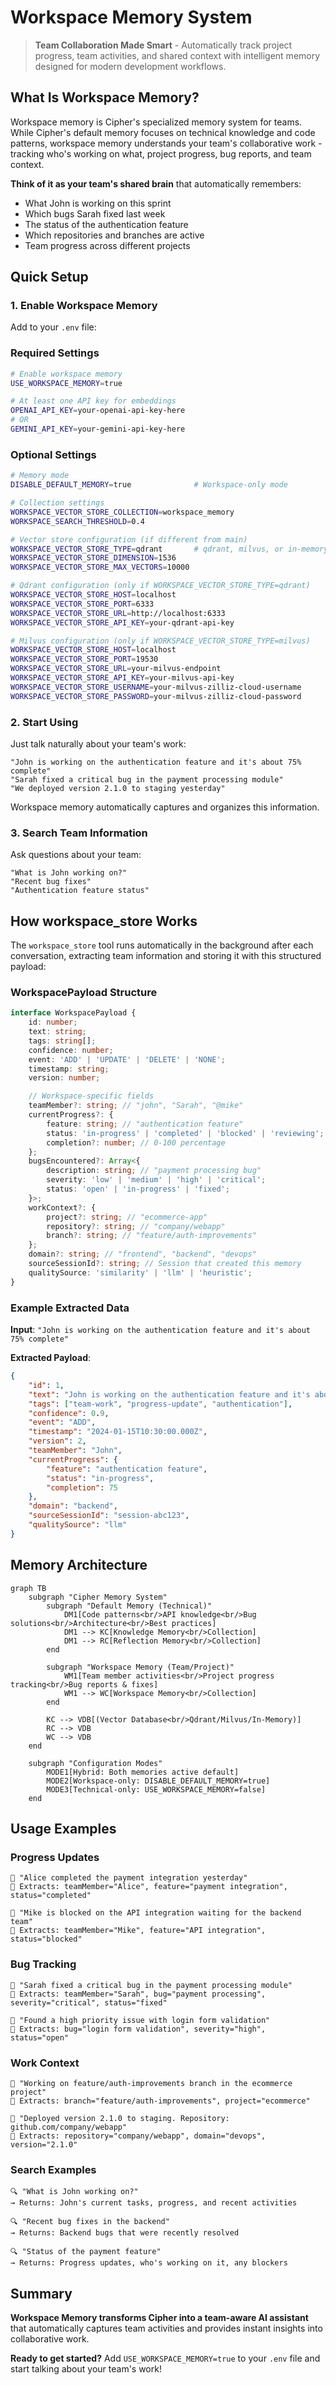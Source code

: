 # Workspace Memory System

> **Team Collaboration Made Smart** - Automatically track project progress, team activities, and shared context with intelligent memory designed for modern development workflows.

## What Is Workspace Memory?

Workspace memory is Cipher's specialized memory system for teams. While Cipher's default memory focuses on technical knowledge and code patterns, workspace memory understands your team's collaborative work - tracking who's working on what, project progress, bug reports, and team context.

**Think of it as your team's shared brain** that automatically remembers:

- What John is working on this sprint
- Which bugs Sarah fixed last week
- The status of the authentication feature
- Which repositories and branches are active
- Team progress across different projects

## Quick Setup

### 1. Enable Workspace Memory

Add to your `.env` file:

### Required Settings

```bash
# Enable workspace memory
USE_WORKSPACE_MEMORY=true

# At least one API key for embeddings
OPENAI_API_KEY=your-openai-api-key-here
# OR
GEMINI_API_KEY=your-gemini-api-key-here
```

### Optional Settings

```bash
# Memory mode
DISABLE_DEFAULT_MEMORY=true              # Workspace-only mode

# Collection settings
WORKSPACE_VECTOR_STORE_COLLECTION=workspace_memory
WORKSPACE_SEARCH_THRESHOLD=0.4

# Vector store configuration (if different from main)
WORKSPACE_VECTOR_STORE_TYPE=qdrant       # qdrant, milvus, or in-memory
WORKSPACE_VECTOR_STORE_DIMENSION=1536
WORKSPACE_VECTOR_STORE_MAX_VECTORS=10000

# Qdrant configuration (only if WORKSPACE_VECTOR_STORE_TYPE=qdrant)
WORKSPACE_VECTOR_STORE_HOST=localhost
WORKSPACE_VECTOR_STORE_PORT=6333
WORKSPACE_VECTOR_STORE_URL=http://localhost:6333
WORKSPACE_VECTOR_STORE_API_KEY=your-qdrant-api-key

# Milvus configuration (only if WORKSPACE_VECTOR_STORE_TYPE=milvus)
WORKSPACE_VECTOR_STORE_HOST=localhost
WORKSPACE_VECTOR_STORE_PORT=19530
WORKSPACE_VECTOR_STORE_URL=your-milvus-endpoint
WORKSPACE_VECTOR_STORE_API_KEY=your-milvus-api-key
WORKSPACE_VECTOR_STORE_USERNAME=your-milvus-zilliz-cloud-username
WORKSPACE_VECTOR_STORE_PASSWORD=your-milvus-zilliz-cloud-password
```

### 2. Start Using

Just talk naturally about your team's work:

```
"John is working on the authentication feature and it's about 75% complete"
"Sarah fixed a critical bug in the payment processing module"
"We deployed version 2.1.0 to staging yesterday"
```

Workspace memory automatically captures and organizes this information.

### 3. Search Team Information

Ask questions about your team:

```
"What is John working on?"
"Recent bug fixes"
"Authentication feature status"
```

## How workspace_store Works

The `workspace_store` tool runs automatically in the background after each conversation, extracting team information and storing it with this structured payload:

### WorkspacePayload Structure

```typescript
interface WorkspacePayload {
	id: number;
	text: string;
	tags: string[];
	confidence: number;
	event: 'ADD' | 'UPDATE' | 'DELETE' | 'NONE';
	timestamp: string;
	version: number;

	// Workspace-specific fields
	teamMember?: string; // "john", "Sarah", "@mike"
	currentProgress?: {
		feature: string; // "authentication feature"
		status: 'in-progress' | 'completed' | 'blocked' | 'reviewing';
		completion?: number; // 0-100 percentage
	};
	bugsEncountered?: Array<{
		description: string; // "payment processing bug"
		severity: 'low' | 'medium' | 'high' | 'critical';
		status: 'open' | 'in-progress' | 'fixed';
	}>;
	workContext?: {
		project?: string; // "ecommerce-app"
		repository?: string; // "company/webapp"
		branch?: string; // "feature/auth-improvements"
	};
	domain?: string; // "frontend", "backend", "devops"
	sourceSessionId?: string; // Session that created this memory
	qualitySource: 'similarity' | 'llm' | 'heuristic';
}
```

### Example Extracted Data

**Input**: `"John is working on the authentication feature and it's about 75% complete"`

**Extracted Payload**:

```json
{
	"id": 1,
	"text": "John is working on the authentication feature and it's about 75% complete",
	"tags": ["team-work", "progress-update", "authentication"],
	"confidence": 0.9,
	"event": "ADD",
	"timestamp": "2024-01-15T10:30:00.000Z",
	"version": 2,
	"teamMember": "John",
	"currentProgress": {
		"feature": "authentication feature",
		"status": "in-progress",
		"completion": 75
	},
	"domain": "backend",
	"sourceSessionId": "session-abc123",
	"qualitySource": "llm"
}
```

## Memory Architecture

```mermaid
graph TB
    subgraph "Cipher Memory System"
        subgraph "Default Memory (Technical)"
            DM1[Code patterns<br/>API knowledge<br/>Bug solutions<br/>Architecture<br/>Best practices]
            DM1 --> KC[Knowledge Memory<br/>Collection]
            DM1 --> RC[Reflection Memory<br/>Collection]
        end

        subgraph "Workspace Memory (Team/Project)"
            WM1[Team member activities<br/>Project progress tracking<br/>Bug reports & fixes]
            WM1 --> WC[Workspace Memory<br/>Collection]
        end

        KC --> VDB[(Vector Database<br/>Qdrant/Milvus/In-Memory)]
        RC --> VDB
        WC --> VDB
    end

    subgraph "Configuration Modes"
        MODE1[Hybrid: Both memories active default]
        MODE2[Workspace-only: DISABLE_DEFAULT_MEMORY=true]
        MODE3[Technical-only: USE_WORKSPACE_MEMORY=false]
    end
```

## Usage Examples

### Progress Updates

```
💬 "Alice completed the payment integration yesterday"
🧠 Extracts: teamMember="Alice", feature="payment integration", status="completed"

💬 "Mike is blocked on the API integration waiting for the backend team"
🧠 Extracts: teamMember="Mike", feature="API integration", status="blocked"
```

### Bug Tracking

```
💬 "Sarah fixed a critical bug in the payment processing module"
🧠 Extracts: teamMember="Sarah", bug="payment processing", severity="critical", status="fixed"

💬 "Found a high priority issue with login form validation"
🧠 Extracts: bug="login form validation", severity="high", status="open"
```

### Work Context

```
💬 "Working on feature/auth-improvements branch in the ecommerce project"
🧠 Extracts: branch="feature/auth-improvements", project="ecommerce"

💬 "Deployed version 2.1.0 to staging. Repository: github.com/company/webapp"
🧠 Extracts: repository="company/webapp", domain="devops", version="2.1.0"
```

### Search Examples

```
🔍 "What is John working on?"
→ Returns: John's current tasks, progress, and recent activities

🔍 "Recent bug fixes in the backend"
→ Returns: Backend bugs that were recently resolved

🔍 "Status of the payment feature"
→ Returns: Progress updates, who's working on it, any blockers
```

## Summary

**Workspace Memory transforms Cipher into a team-aware AI assistant** that automatically captures team activities and provides instant insights into collaborative work.

**Ready to get started?** Add `USE_WORKSPACE_MEMORY=true` to your `.env` file and start talking about your team's work!
